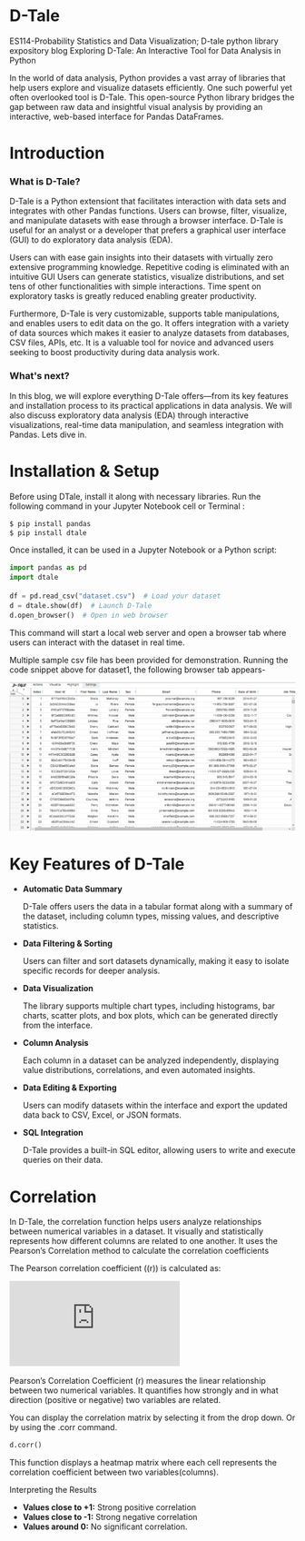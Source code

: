 # D-Tale
ES114-Probability Statistics and Data Visualization; D-tale python library expository blog
Exploring D-Tale: An Interactive Tool for Data Analysis in Python

In the world of data analysis, Python provides a vast array of libraries that help users explore and visualize datasets efficiently. One such powerful yet often overlooked tool is D-Tale. This open-source Python library bridges the gap between raw data and insightful visual analysis by providing an interactive, web-based interface for Pandas DataFrames.

# Introduction

### What is D-Tale?

D-Tale is a Python extensiont that facilitates interaction with data sets and integrates with other Pandas functions. Users can browse, filter, visualize, and manipulate datasets with ease through a browser interface. D-Tale is useful for an analyst or a developer that prefers a graphical user interface (GUI) to do exploratory data analysis (EDA).

Users can with ease gain insights into their datasets with virtually zero extensive programming knowledge. Repetitive coding is eliminated with an intuitive GUI Users can generate statistics, visualize distributions, and set tens of other functionalities with simple interactions. Time spent on exploratory tasks is greatly reduced enabling greater productivity.

Furthermore, D-Tale is very customizable, supports table manipulations, and enables users to edit data on the go. It offers integration with a variety of data sources which makes it easier to analyze datasets from databases, CSV files, APIs, etc. It is a valuable tool for novice and advanced users seeking to boost productivity during data analysis work.

### What's next?
In this blog, we will explore everything D-Tale offers—from its key features and installation process to its practical applications in data analysis. We will also discuss  exploratory data analysis (EDA) through interactive visualizations, real-time data manipulation, and seamless integration with Pandas. Lets dive in.

# Installation & Setup
Before using DTale, install it along with necessary libraries. Run the following command in your Jupyter Notebook cell or Terminal :

```
$ pip install pandas
$ pip install dtale
``` 

Once installed, it can be used in a Jupyter Notebook or a Python script:
```python
import pandas as pd
import dtale

df = pd.read_csv("dataset.csv")  # Load your dataset
d = dtale.show(df)  # Launch D-Tale
d.open_browser()  # Open in web browser
 ``` 

This command will start a local web server and open a browser tab where users can interact with the dataset in real time.


Multiple sample csv file has been provided for demonstration. Running the code snippet above for dataset1, the following browser tab appears-

![Alt Text](images/img001.png)

# Key Features of D-Tale

- **Automatic Data Summary**

  D-Tale offers users the data in a tabular format along with a summary of the dataset, including column types, missing values, and descriptive statistics.
- **Data Filtering & Sorting**

  Users can filter and sort datasets dynamically, making it easy to isolate specific records for deeper analysis.
- **Data Visualization**

  The library supports multiple chart types, including histograms, bar charts, scatter plots, and box plots, which can be generated directly from the interface.
- **Column Analysis**

  Each column in a dataset can be analyzed independently, displaying value distributions, correlations, and even automated insights.
- **Data Editing & Exporting**

   Users can modify datasets within the interface and export the updated data back to CSV, Excel, or JSON formats.
- **SQL Integration**

  D-Tale provides a built-in SQL editor, allowing users to write and execute queries on their data.

# Correlation

In D-Tale, the correlation function helps users analyze relationships between numerical variables in a dataset. It visually and statistically represents how different columns are related to one another. It uses the Pearson’s Correlation method to calculate the correlation coefficients

The Pearson correlation coefficient (\(r\)) is calculated as:

![Pearson Formula](https://latex.codecogs.com/png.latex?r%20%3D%20%5Cfrac%7B%5Csum%20(X_i%20-%20%5Cbar%7BX%7D)%20(Y_i%20-%20%5Cbar%7BY%7D)%7D%7B%5Csqrt%7B%5Csum%20(X_i%20-%20%5Cbar%7BX%7D)%5E2%7D%20%5Ctimes%20%5Csqrt%7B%5Csum%20(Y_i%20-%20%5Cbar%7BY%7D)%5E2%7D%7D)

Pearson’s Correlation Coefficient (r) measures the linear relationship between two numerical variables. It quantifies how strongly and in what direction (positive or negative) two variables are related.

You can display the correlation matrix by selecting it from the drop down. Or by using the .corr command.
```python
d.corr()
```
This function displays a heatmap matrix where each cell represents the correlation coefficient between two variables(columns). 

Interpreting the Results
- **Values close to +1:**    Strong positive correlation 
- **Values close to -1:**    Strong negative correlation 
- **Values around 0:**       No significant correlation.




